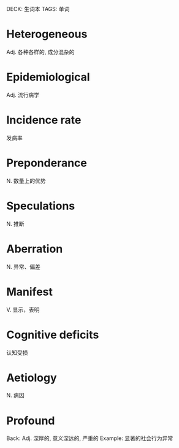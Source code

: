 DECK: 生词本
TAGS: 单词

# Heterogeneous
Adj.  各种各样的, 成分混杂的
<!--ID: 1709553087019-->

# Epidemiological
Adj.  流行病学
<!--ID: 1709553087028-->

# Incidence rate
发病率
<!--ID: 1709553087036-->

# Preponderance
N. 数量上的优势
<!--ID: 1709553087043-->

# Speculations
N. 推断
<!--ID: 1709553087052-->

# Aberration
N. 异常、偏差
<!--ID: 1709553087059-->

# Manifest
V. 显示，表明
<!--ID: 1709559025114-->

# Cognitive deficits
认知受损
<!--ID: 1709559025121-->
# Aetiology
N. 病因
<!--ID: 1709560022610-->
# Profound
Back: Adj.  深厚的, 意义深远的, 严重的
Example: 显著的社会行为异常
<!--ID: 1709562146187-->



